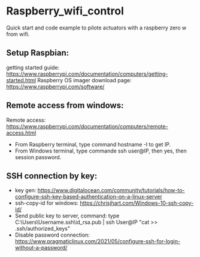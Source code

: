 # Raspberry_wifi_control
Quick start and code example to pilote actuators with a raspberry zero w from wifi.


## Setup Raspbian:
getting started guide: <https://www.raspberrypi.com/documentation/computers/getting-started.html>
Raspberry OS imager download page: <https://www.raspberrypi.com/software/>

## Remote access from windows: 
Remote access: <https://www.raspberrypi.com/documentation/computers/remote-access.html>
* From Raspberry terminal, type command hostname -I to get IP.
* From Windows terminal, type commande ssh user@IP, then yes, then session password.

## SSH connection by key: 
* key gen: <https://www.digitalocean.com/community/tutorials/how-to-configure-ssh-key-based-authentication-on-a-linux-server>
* ssh-copy-id for windows: <https://chrisjhart.com/Windows-10-ssh-copy-id/>
* Send public key to server, command: type C:\Users\Username\.ssh\id_rsa.pub | ssh User@IP "cat >> .ssh/authorized_keys"
* Disable password connection: <https://www.pragmaticlinux.com/2021/05/configure-ssh-for-login-without-a-password/>
